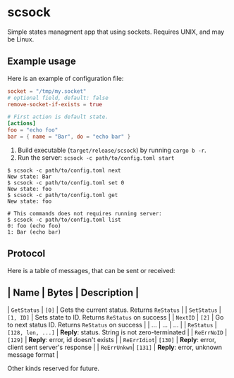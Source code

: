 # scsock

Simple states managment app that using sockets.
Requires UNIX, and may be Linux.

## Example usage

Here is an example of configuration file:

```toml
socket = "/tmp/my.socket"
# optional field, default: false
remove-socket-if-exists = true

# First action is default state.
[actions]
foo = "echo foo"
bar = { name = "Bar", do = "echo bar" }
```

1. Build executable (`target/release/scsock`) by running `cargo b -r`.
2. Run the server: `scsock -c path/to/config.toml start`

```console
$ scsock -c path/to/config.toml next
New state: Bar
$ scsock -c path/to/config.toml set 0
New state: foo
$ scsock -c path/to/config.toml get
New state: foo

# This commands does not requires running server:
$ scsock -c path/to/config.toml list
0: foo (echo foo)
1: Bar (echo bar)
```

## Protocol

Here is a table of messages, that can be sent or received:

| Name        | Bytes             | Description                                         |
-----------------------------------------------------------------------------------------
| `GetStatus` | `[0]`             | Gets the current status. Returns `ReStatus`         |
| `SetStatus` | `[1, ID]`         | Sets state to ID. Returns `ReStatus` on success     |
| `NextID`    | `[2]`             | Go to next status ID. Returns `ReStatus` on success |
| ...         | ...               | ...                                                 |
| `ReStatus`  | `[128, len, ...]` | **Reply**: status. String is not zero-terminated    |
| `ReErrNoID` | `[129]`           | **Reply**: error, id doesn't exists                 |
| `ReErrIdiot`| `[130]`           | **Reply**: error, client sent server's response     |
| `ReErrUnkwn`| `[131]`           | **Reply**: error, unknown message format            |

Other kinds reserved for future.

